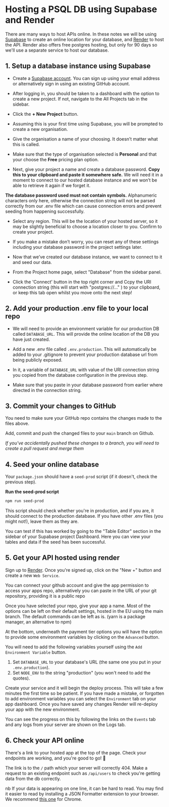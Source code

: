 # Hosting a PSQL DB using Supabase and Render

There are many ways to host APIs online. In these notes we will be using [Supabase](https://supabase.com/) to create an online location for your database, and [Render](https://render.com/) to host the API. Render also offers free postgres hosting, but only for 90 days so we'll use a separate service to host our database.

## 1. Setup a database instance using Supabase

- Create a [Supabase account](https://supabase.com/). You can sign up using your email address or alternatively sign in using an existing GitHub account.

- After logging in, you should be taken to a dashboard with the option to create a new project. If not, navigate to the All Projects tab in the sidebar. 

- Click the **+ New Project** button.

- Assuming this is your first time using Supabase, you will be prompted to create a new organisation.

- Give the organisation a name of your choosing. It doesn’t matter what this is called.

- Make sure that the type of organisation selected is **Personal** and that your choose the **Free** pricing plan option.

- Next, give your project a name and create a database password. **Copy this to your clipboard and paste it somewhere safe.** We will need it in a moment to connect to our hosted database instance and we won’t be able to retrieve it again if we forget it.

**The database password used must not contain symbols.** Alphanumeric characters only here, otherwise the connection string will not be parsed correctly from our .env file which can cause connection errors and prevent seeding from happening successfully.

- Select any region. This will be the location of your hosted server, so it may be slightly beneficial to choose a location closer to you. Confirm to create your project.

- If you make a mistake don’t worry, you can reset any of these settings including your database password in the project settings later.

- Now that we’ve created our database instance, we want to connect to it and seed our data.

- From the Project home page, select "Database" from the sidebar panel.

- Click the 'Connect' button in the top right corner and Ccpy the URI connection string (this will start with "postgres://..." ) to your clipboard, or keep this tab open whilst you move onto the next step!

## 2. Add your production .env file to your local repo

- We will need to provide an environment variable for our production DB called `DATABASE_URL`. This will provide the online location of the DB you have just created.

- Add a new .env file called `.env.production`. This will automatically be added to your .gitignore to prevent your production database url from being publicly exposed.

- In it, a variable of `DATABASE_URL` with value of the URI connection string you copied from the database configuration in the previous step.

- Make sure that you paste in your database password from earlier where directed in the connection string.

## 3. Commit your changes to GitHub

You need to make sure your GitHub repo contains the changes made to the files above.

Add, commit and push the changed files to your `main` branch on Github.

_If you've accidentally pushed these changes to a branch, you will need to create a pull request and merge them_

## 4. Seed your online database

Your `package.json` should have a `seed-prod` script (if it doesn't, check the previous step).

**Run the seed-prod script**

```bash
npm run seed-prod
```

This script should check whether you're in production, and if you are, it should connect to the production database. If you have other .env files (you might not!), leave them as they are.

You can test if this has worked by going to the "Table Editor" section in the sidebar of your Supabase project Dashboard. Here you can view your tables and data if the seed has been successful.


## 5. Get your API hosted using render

Sign up to [Render](https://render.com/). Once you're signed up, click on the "New +" button and create a new `Web Service`.

You can connect your github account and give the app permission to access your apps repo, alternatively you can paste in the URL of your git repository, providing it is a public repo

Once you have selected your repo, give your app a name. Most of the options can be left on their default settings, hosted in the EU using the main branch. The default commands can be left as is. (yarn is a package manager, an alternative to npm)

At the bottom, underneath the payment tier options you will have the option to provide some environment variables by clicking on the `Advanced` button.

You will need to add the following variables yourself using the `Add Environment Variable` button.

1. Set `DATABASE_URL` to your database's URL (the same one you put in your `.env.production`).
2. Set `NODE_ENV` to the string "production" (you won't need to add the quotes).

Create your service and it will begin the deploy process. This will take a few minutes the first time so be patient. If you have made a mistake, or forgotten to add environment variables you can select the `Environment` tab on your app dashboard. Once you have saved any changes Render will re-deploy your app with the new environment.

You can see the progress on this by following the links on the `Events` tab and any logs from your server are shown on the Logs tab.

## 6. Check your API online

There's a link to your hosted app at the top of the page. Check your endpoints are working, and you're good to go! 🎉

The link is to the `/` path which your server will correctly 404. Make a request to an existing endpoint such as `/api/users` to check you're getting data from the db correctly.

nb If your data is appearing on one line, it can be hard to read. You may find it easier to read by installing a JSON Formatter extension to your browser. We recommend [this one](https://chrome.google.com/webstore/detail/json-formatter/bcjindcccaagfpapjjmafapmmgkkhgoa?hl=en) for Chrome.